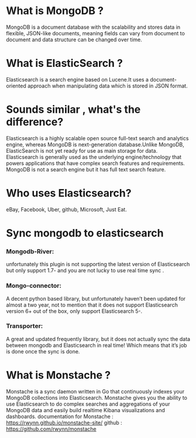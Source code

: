 
# What is MongoDB ?
MongoDB is a document database with the scalability and stores data in flexible, JSON-like documents, meaning fields can vary from document to document and data structure can be changed over time.
# What is ElasticSearch ?
Elasticsearch is a search engine based on Lucene.It uses a document-oriented approach when manipulating data which is stored in JSON format.
# Sounds similar , what's the difference?
Elasticsearch is a highly scalable open source full-text search and analytics engine, whereas MongoDB is next-generation database.Unlike MongoDB, ElasticSearch is not yet ready for use as main storage for data.
Elasticsearch is generally used as the underlying engine/technology that powers applications that have complex search features and requirements. MongoDB is not a search engine but it has full text search feature.
# Who uses Elasticsearch?
eBay, Facebook, Uber, github, Microsoft, Just Eat.

# Sync mongodb to elasticsearch

<h3 color="red">Mongodb-River:</h3>
unfortunately this plugin is not supporting the latest version of Elasticsearch but only support 1.7- and you are not lucky to use real time sync .

<h3 color="red">Mongo-connector:</h3>
A decent python based library, but unfortunately haven’t been updated for almost a two year, not to mention that it does not support Elasticsearch version 6+ out of the box, only support Elasticsearch 5-.

<h3 color="red">Transporter:</h3>
A great and updated frequently library, but it does not actually sync the data between mongodb and Elasticsearch in real time! Which means that it’s job is done once the sync is done. 

# What is Monstache ?
Monstache is a sync daemon written in Go that continuously indexes your MongoDB collections into Elasticsearch. Monstache gives you the ability to use Elasticsearch to do complex searches and aggregations of your MongoDB data and easily build realtime Kibana visualizations and dashboards.
documentation for Monstache : https://rwynn.github.io/monstache-site/
github : https://github.com/rwynn/monstache

